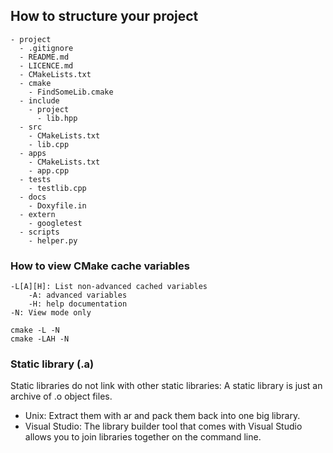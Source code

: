 ---
---
## How to structure your project
```text
- project
  - .gitignore
  - README.md
  - LICENCE.md
  - CMakeLists.txt
  - cmake
    - FindSomeLib.cmake
  - include
    - project
      - lib.hpp
  - src
    - CMakeLists.txt
    - lib.cpp
  - apps
    - CMakeLists.txt
    - app.cpp
  - tests
    - testlib.cpp
  - docs
    - Doxyfile.in
  - extern
    - googletest
  - scripts
    - helper.py
```

### How to view CMake cache variables
```
-L[A][H]: List non-advanced cached variables
    -A: advanced variables
    -H: help documentation
-N: View mode only

cmake -L -N
cmake -LAH -N
```

### Static library (.a)
Static libraries do not link with other static libraries: A static library is just an archive of .o object files.
-   Unix: Extract them with ar and pack them back into one big library.
-   Visual Studio: The library builder tool that comes with Visual Studio allows you to join libraries together on the command line.
